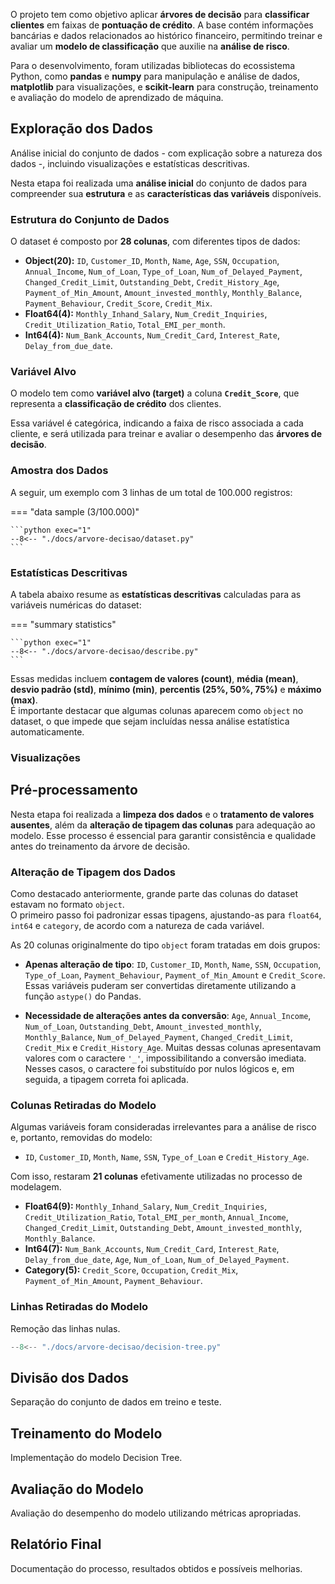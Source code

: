 O projeto tem como objetivo aplicar **árvores de decisão** para **classificar clientes** em faixas de **pontuação de crédito**. A base contém informações bancárias e dados relacionados ao histórico financeiro, permitindo treinar e avaliar um **modelo de classificação** que auxilie na **análise de risco**.

Para o desenvolvimento, foram utilizadas bibliotecas do ecossistema Python, como **pandas** e **numpy** para manipulação e análise de dados, **matplotlib** para visualizações, e **scikit-learn** para construção, treinamento e avaliação do modelo de aprendizado de máquina.

## Exploração dos Dados

Análise inicial do conjunto de dados - com explicação sobre a natureza dos dados -, incluindo visualizações e estatísticas descritivas.

Nesta etapa foi realizada uma **análise inicial** do conjunto de dados para compreender sua **estrutura** e as **características das variáveis** disponíveis.

### Estrutura do Conjunto de Dados

O dataset é composto por **28 colunas**, com diferentes tipos de dados:

- **Object(20):** `ID`, `Customer_ID`, `Month`, `Name`, `Age`, `SSN`, `Occupation`, `Annual_Income`, `Num_of_Loan`, `Type_of_Loan`, `Num_of_Delayed_Payment`, `Changed_Credit_Limit`, `Outstanding_Debt`, `Credit_History_Age`, `Payment_of_Min_Amount`, `Amount_invested_monthly`, `Monthly_Balance`, `Payment_Behaviour`, `Credit_Score`, `Credit_Mix`.
- **Float64(4):** `Monthly_Inhand_Salary`, `Num_Credit_Inquiries`, `Credit_Utilization_Ratio`, `Total_EMI_per_month`.
- **Int64(4):** `Num_Bank_Accounts`, `Num_Credit_Card`, `Interest_Rate`, `Delay_from_due_date`.

### Variável Alvo

O modelo tem como **variável alvo (target)** a coluna **`Credit_Score`**, que representa a **classificação de crédito** dos clientes.

Essa variável é categórica, indicando a faixa de risco associada a cada cliente, e será utilizada para treinar e avaliar o desempenho das **árvores de decisão**.

### Amostra dos Dados

A seguir, um exemplo com 3 linhas de um total de 100.000 registros:

=== "data sample (3/100.000)"

    ```python exec="1"
    --8<-- "./docs/arvore-decisao/dataset.py"
    ```

### Estatísticas Descritivas

A tabela abaixo resume as **estatísticas descritivas** calculadas para as variáveis numéricas do dataset:

=== "summary statistics"

    ```python exec="1"
    --8<-- "./docs/arvore-decisao/describe.py"
    ```

Essas medidas incluem **contagem de valores (count)**, **média (mean)**, **desvio padrão (std)**, **mínimo (min)**, **percentis (25%, 50%, 75%)** e **máximo (max)**.  
É importante destacar que algumas colunas aparecem como `object` no dataset, o que impede que sejam incluídas nessa análise estatística automaticamente.

### Visualizações

## Pré-processamento

Nesta etapa foi realizada a **limpeza dos dados** e o **tratamento de valores ausentes**, além da **alteração de tipagem das colunas** para adequação ao modelo. Esse processo é essencial para garantir consistência e qualidade antes do treinamento da árvore de decisão.

### Alteração de Tipagem dos Dados

Como destacado anteriormente, grande parte das colunas do dataset estavam no formato `object`.  
O primeiro passo foi padronizar essas tipagens, ajustando-as para `float64`, `int64` e `category`, de acordo com a natureza de cada variável.

As 20 colunas originalmente do tipo `object` foram tratadas em dois grupos:

- **Apenas alteração de tipo**: `ID`, `Customer_ID`, `Month`, `Name`, `SSN`, `Occupation`, `Type_of_Loan`, `Payment_Behaviour`, `Payment_of_Min_Amount` e `Credit_Score`.
  Essas variáveis puderam ser convertidas diretamente utilizando a função `astype()` do Pandas.

- **Necessidade de alterações antes da conversão**: `Age`, `Annual_Income`, `Num_of_Loan`, `Outstanding_Debt`, `Amount_invested_monthly`, `Monthly_Balance`, `Num_of_Delayed_Payment`, `Changed_Credit_Limit`, `Credit_Mix` e `Credit_History_Age`.
  Muitas dessas colunas apresentavam valores com o caractere `'_'`, impossibilitando a conversão imediata. Nesses casos, o caractere foi substituído por nulos lógicos e, em seguida, a tipagem correta foi aplicada.

### Colunas Retiradas do Modelo

Algumas variáveis foram consideradas irrelevantes para a análise de risco e, portanto, removidas do modelo:

- `ID`, `Customer_ID`, `Month`, `Name`, `SSN`, `Type_of_Loan` e `Credit_History_Age`.

Com isso, restaram **21 colunas** efetivamente utilizadas no processo de modelagem.

- **Float64(9):** `Monthly_Inhand_Salary`, `Num_Credit_Inquiries`, `Credit_Utilization_Ratio`, `Total_EMI_per_month`, `Annual_Income`, `Changed_Credit_Limit`, `Outstanding_Debt`, `Amount_invested_monthly`, `Monthly_Balance`.
- **Int64(7):** `Num_Bank_Accounts`, `Num_Credit_Card`, `Interest_Rate`, `Delay_from_due_date`, `Age`, `Num_of_Loan`, `Num_of_Delayed_Payment`.
- **Category(5):** `Credit_Score`, `Occupation`, `Credit_Mix`, `Payment_of_Min_Amount`, `Payment_Behaviour`.

### Linhas Retiradas do Modelo

Remoção das linhas nulas.

```python exec="on" html="1"
--8<-- "./docs/arvore-decisao/decision-tree.py"
```

## Divisão dos Dados

Separação do conjunto de dados em treino e teste.

## Treinamento do Modelo

Implementação do modelo Decision Tree.

## Avaliação do Modelo

Avaliação do desempenho do modelo utilizando métricas apropriadas.

## Relatório Final

Documentação do processo, resultados obtidos e possíveis melhorias.
